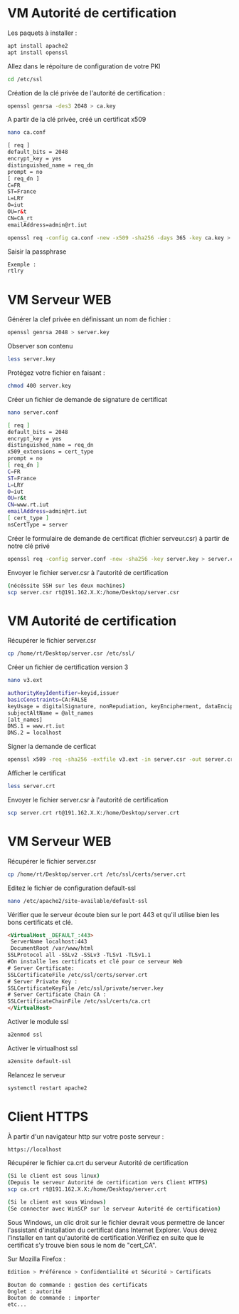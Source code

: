 # VM Autorité de certification

Les paquets à installer :
```bash
apt install apache2
apt install openssl
```

Allez dans le répoiture de configuration de votre PKI
```bash
cd /etc/ssl
```

Création de la clé privée de l'autorité de certification :
```bash
openssl genrsa -des3 2048 > ca.key
```
A partir de la clé privée, créé un certificat x509
```bash
nano ca.conf
```
```html
[ req ]
default_bits = 2048
encrypt_key = yes
distinguished_name = req_dn
prompt = no
[ req_dn ]
C=FR
ST=France
L=LRY
O=iut
OU=r&t
CN=CA_rt
emailAddress=admin@rt.iut
```
```bash
openssl req -config ca.conf -new -x509 -sha256 -days 365 -key ca.key > ca.crt
```
Saisir la passphrase
```bash
Exemple :
rtlry
```

# VM Serveur WEB

Générer la clef privée en définissant un nom de fichier :
```bash
openssl genrsa 2048 > server.key
```
Observer son contenu
```bash
less server.key
```
Protégez votre fichier en faisant :
```bash
chmod 400 server.key
```
Créer un fichier de demande de signature de certificat
```bash
nano server.conf
```
```bash
[ req ]
default_bits = 2048
encrypt_key = yes
distinguished_name = req_dn
x509_extensions = cert_type
prompt = no
[ req_dn ]
C=FR
ST=France
L=LRY
O=iut
OU=r&t
CN=www.rt.iut
emailAddress=admin@rt.iut
[ cert_type ]
nsCertType = server
```
Créer le formulaire de demande de certificat (fichier serveur.csr) à partir de notre clé privé 
```bash
openssl req -config server.conf -new -sha256 -key server.key > server.csr
```
Envoyer le fichier server.csr à l'autorité de certification
```bash
(nécéssite SSH sur les deux machines)
scp server.csr rt@191.162.X.X:/home/Desktop/server.csr
```

# VM Autorité de certification

Récupérer le fichier server.csr
```bash
cp /home/rt/Desktop/server.csr /etc/ssl/
```
Créer un fichier de certification version 3
```bash
nano v3.ext
```
```bash
authorityKeyIdentifier=keyid,issuer
basicConstraints=CA:FALSE
keyUsage = digitalSignature, nonRepudiation, keyEncipherment, dataEncipherment
subjectAltName = @alt_names
[alt_names]
DNS.1 = www.rt.iut
DNS.2 = localhost
```
Signer la demande de cerficat
```bash
openssl x509 -req -sha256 -extfile v3.ext -in server.csr -out server.crt -CA ca.crt -CAkey ca.key -CAcreateserial -CAserial ca.srl
```
Afficher le certificat
```bash
less server.crt
```
Envoyer le fichier server.csr à l'autorité de certification
```bash
scp server.crt rt@191.162.X.X:/home/Desktop/server.crt
```

# VM Serveur WEB

Récupérer le fichier server.csr
```bash
cp /home/rt/Desktop/server.crt /etc/ssl/certs/server.crt
```
Editez le fichier de configuration default-ssl
```bash
nano /etc/apache2/site-available/default-ssl
```
Vérifier que le serveur écoute bien sur le port 443 et qu'il utilise bien les bons certificats et clé.
```html
<VirtualHost _DEFAULT_:443>
 ServerName localhost:443
 DocumentRoot /var/www/html
SSLProtocol all -SSLv2 -SSLv3 -TLSv1 -TLSv1.1
#On installe les certificats et clé pour ce serveur Web
# Server Certificate:
SSLCertificateFile /etc/ssl/certs/server.crt
# Server Private Key :
SSLCertificateKeyFile /etc/ssl/private/server.key
# Server Certificate Chain CA :
SSLCertificateChainFile /etc/ssl/certs/ca.crt
</VirtualHost>
```
Activer le module ssl
```bash
a2enmod ssl
```
Activer le virtualhost ssl
```bash
a2ensite default-ssl
```
Relancez le serveur
```bash
systemctl restart apache2
```

# Client HTTPS

À partir d'un navigateur http sur votre poste serveur :
```bash
https://localhost
```
Récupérer le fichier ca.crt du serveur Autorité de certification
```bash
(Si le client est sous linux)
(Depuis le serveur Autorité de certification vers Client HTTPS)
scp ca.crt rt@191.162.X.X:/home/Desktop/server.crt
```
```bash
(Si le client est sous Windows)
(Se connecter avec WinSCP sur le serveur Autorité de certification)
```
Sous Windows, un clic droit sur le fichier devrait vous permettre de lancer l'assistant d'installation du certificat dans Internet Explorer. Vous devez l'installer en tant qu'autorité de certification.Vérifiez en suite que le certificat s'y trouve bien sous le nom de "cert_CA".

Sur Mozilla Firefox :
```bash
Edition > Préférence > Confidentialité et Sécurité > Certificats
```
```bash
Bouton de commande : gestion des certificats
Onglet : autorité
Bouton de commande : importer
etc...
```
```bash

```
```bash

```
